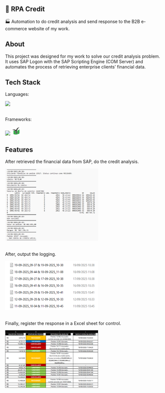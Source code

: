 ## 🤖 RPA Credit

🏭 Automation to do credit analysis and send response to the B2B e-commerce website of my work.

## About

This project was designed for my work to solve our credit analysis problem. It uses SAP Logon with the SAP Scripting Engine (COM Server) and automates the process of retrieving enterprise clients’ financial data.

## Tech Stack

Languages:
<div>
    <img width="30px" src="https://cdn.jsdelivr.net/gh/devicons/devicon@latest/icons/python/python-original.svg" />
</div>

<br>

Frameworks:
<div>
    <img width="30px" src="https://cdn.jsdelivr.net/gh/devicons/devicon@latest/icons/selenium/selenium-original.svg" />
    <img width="30px" src="https://github.com/augvic/rpa-credit/blob/main/images/xlwings.jpg?raw=true" />
</div>

## Features

After retrieved the financial data from SAP, do the credit analysis.

<div>
    <img width="300px" src="https://github.com/augvic/rpa-credit/blob/main/images/demo.png?raw=true" />
</div>

<br>

After, output the logging.

<div>
    <img width="300px" src="https://github.com/augvic/rpa-credit/blob/main/images/logging.png?raw=true" />
</div>

<br>

Finally, register the response in a Excel sheet for control.

<div>
    <img width="300px" src="https://github.com/augvic/rpa-credit/blob/main/images/sheet.png?raw=true" />
</div>
